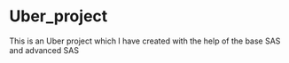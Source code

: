 # Uber_project
This is an Uber project which I have created with the help of the base SAS and advanced SAS
